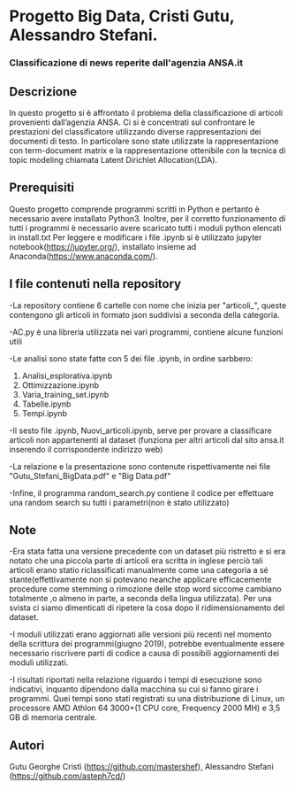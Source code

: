 # Progetto Big Data, Cristi Gutu, Alessandro Stefani.
### Classificazione di news reperite dall'agenzia ANSA.it 

## Descrizione
In questo progetto si è affrontato il problema della classificazione di articoli provenienti dall’agenzia ANSA.
Ci si è concentrati sul confrontare le prestazioni del classificatore utilizzando diverse rappresentazioni dei documenti di testo.
In particolare sono state utilizzate la rappresentazione con term-document matrix e la rappresentazione ottenibile con la tecnica di topic modeling chiamata Latent Dirichlet Allocation(LDA).

## Prerequisiti
Questo progetto comprende programmi scritti in Python e pertanto è necessario avere installato Python3.
Inoltre, per il corretto funzionamento di tutti i programmi è necessario avere scaricato tutti i moduli python elencati in install.txt
Per leggere e modificare i file .ipynb si è utilizzato jupyter notebook(https://jupyter.org/), installato insieme ad Anaconda(https://www.anaconda.com/).

## I file contenuti nella repository
-La repository contiene 6 cartelle con nome che inizia per "articoli_", queste contengono gli articoli in formato json suddivisi a seconda della categoria.

-AC.py è una libreria utilizzata nei vari programmi, contiene alcune funzioni utili

-Le analisi sono state fatte con 5 dei file .ipynb, in ordine sarbbero:
1. Analisi_esplorativa.ipynb
2. Ottimizzazione.ipynb
3. Varia_training_set.ipynb
4. Tabelle.ipynb
5. Tempi.ipynb

-Il sesto file .ipynb, Nuovi_articoli.ipynb, serve per provare a classificare articoli non appartenenti al dataset (funziona per altri articoli dal sito ansa.it inserendo il corrispondente indirizzo web)

-La relazione e la presentazione sono contenute rispettivamente nei file "Gutu_Stefani_BigData.pdf" e "Big Data.pdf"

-Infine, il programma random_search.py contiene il codice per effettuare una random search su tutti i parametri(non è stato utilizzato)

## Note
-Era stata fatta una versione precedente con un dataset più ristretto e si era notato che una piccola parte di articoli era scritta in inglese perciò tali articoli erano statio riclassificati manualmente come una categoria a sé stante(effettivamente non si potevano neanche applicare efficacemente procedure come stemming o rimozione delle stop word siccome cambiano totalmente ,o almeno in parte, a seconda della lingua utilizzata). Per una svista ci siamo dimenticati di ripetere la cosa dopo il ridimensionamento del dataset. 

-I moduli utilizzati erano aggiornati alle versioni più recenti nel momento della scrittura dei programmi(giugno 2019), potrebbe eventualmente essere necessario riscrivere parti di codice a causa di possibili aggiornamenti dei moduli utilizzati.

-I risultati riportati nella relazione riguardo i tempi di esecuzione sono indicativi, inquanto dipendono dalla macchina su cui si fanno girare i programmi. Quei tempi sono stati registrati su una distribuzione di Linux, un processore AMD Athlon 64 3000+(1 CPU core, Frequency 2000 MH) e 3,5 GB di memoria centrale.

## Autori
Gutu Georghe Cristi (https://github.com/mastershef), 
Alessandro Stefani (https://github.com/asteph7cd/)




